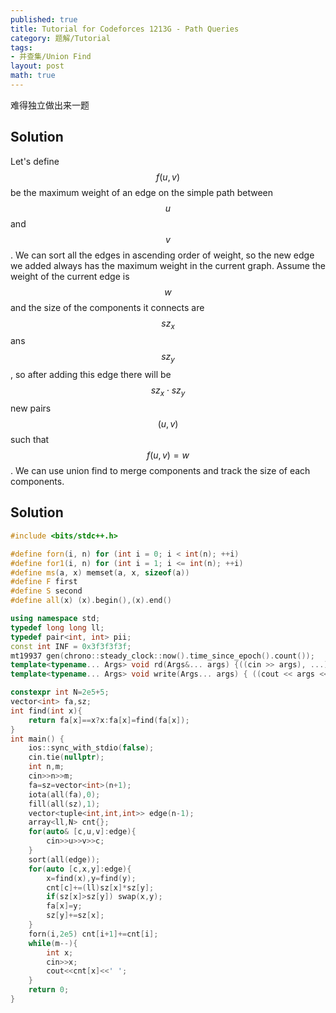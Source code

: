 ```yaml
---
published: true
title: Tutorial for Codeforces 1213G - Path Queries
category: 题解/Tutorial
tags:
- 并查集/Union Find
layout: post
math: true
---
```

难得独立做出来一题
<!-- more -->

## Solution

Let's define $$f(u,v)$$ be the maximum weight of an edge on the simple path between $$u$$ and $$v$$. We can sort all the edges in ascending order of weight, so the new edge we added always has the maximum weight in the current graph. Assume the weight of the current edge is $$w$$ and the size of the components it connects are $$sz_x$$ ans $$sz_y$$, so after adding this edge there will be $$sz_x\cdot sz_y$$ new pairs $$(u,v)$$ such that $$f(u,v)=w$$. We can use union find to merge components and track the size of each components.

## Solution

```cpp
#include <bits/stdc++.h>

#define forn(i, n) for (int i = 0; i < int(n); ++i)
#define for1(i, n) for (int i = 1; i <= int(n); ++i)
#define ms(a, x) memset(a, x, sizeof(a))
#define F first
#define S second
#define all(x) (x).begin(),(x).end()

using namespace std;
typedef long long ll;
typedef pair<int, int> pii;
const int INF = 0x3f3f3f3f;
mt19937 gen(chrono::steady_clock::now().time_since_epoch().count());
template<typename... Args> void rd(Args&... args) {((cin >> args), ...);}
template<typename... Args> void write(Args... args) { ((cout << args << " "), ...); cout<<endl;}

constexpr int N=2e5+5;
vector<int> fa,sz;
int find(int x){
    return fa[x]==x?x:fa[x]=find(fa[x]);
}
int main() {
    ios::sync_with_stdio(false);
    cin.tie(nullptr);
    int n,m;
    cin>>n>>m;
    fa=sz=vector<int>(n+1);
    iota(all(fa),0);
    fill(all(sz),1);
    vector<tuple<int,int,int>> edge(n-1);
    array<ll,N> cnt{};
    for(auto& [c,u,v]:edge){
        cin>>u>>v>>c;
    }
    sort(all(edge));
    for(auto [c,x,y]:edge){
        x=find(x),y=find(y);
        cnt[c]+=(ll)sz[x]*sz[y];
        if(sz[x]>sz[y]) swap(x,y);
        fa[x]=y;
        sz[y]+=sz[x];
    }
    forn(i,2e5) cnt[i+1]+=cnt[i];
    while(m--){
        int x;
        cin>>x;
        cout<<cnt[x]<<' ';
    }
    return 0;
}
```
